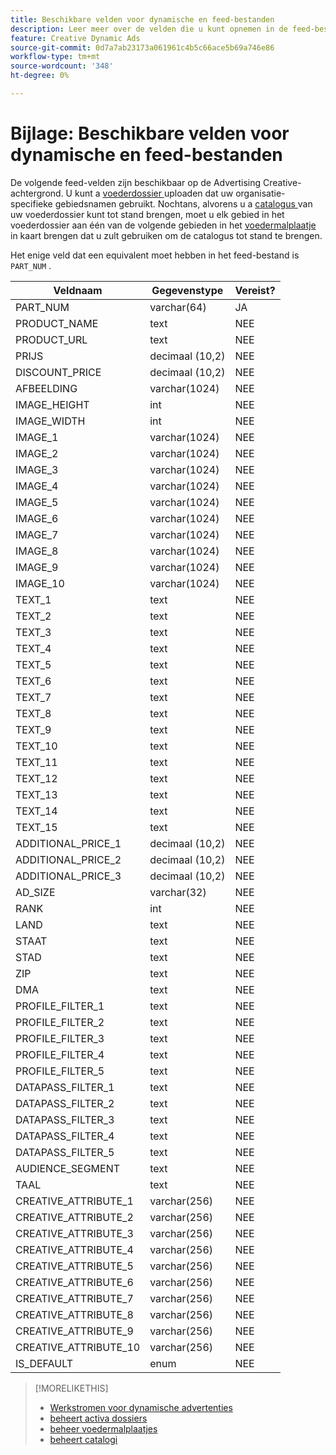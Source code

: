 ```yaml
---
title: Beschikbare velden voor dynamische en feed-bestanden
description: Leer meer over de velden die u kunt opnemen in de feed-bestanden die u gebruikt om dynamische advertenties te maken.
feature: Creative Dynamic Ads
source-git-commit: 0d7a7ab23173a061961c4b5c66ace5b69a746e86
workflow-type: tm+mt
source-wordcount: '348'
ht-degree: 0%

---
```


# Bijlage: Beschikbare velden voor dynamische en feed-bestanden

De volgende feed-velden zijn beschikbaar op de Advertising Creative-achtergrond. U kunt a [ voederdossier ](/help/creative/feeds/asset-manage.md) uploaden dat uw organisatie-specifieke gebiedsnamen gebruikt. Nochtans, alvorens u a [ catalogus ](/help/creative/feeds/catalog-manage.md) van uw voederdossier kunt tot stand brengen, moet u elk gebied in het voederdossier aan één van de volgende gebieden in het [ voedermalplaatje ](/help/creative/feeds/feed-template-manage.md) in kaart brengen dat u zult gebruiken om de catalogus tot stand te brengen.

Het enige veld dat een equivalent moet hebben in het feed-bestand is `PART_NUM` .

<!-- Questions:

What are these?
Rank
PROFILE_FILTER fields



Do geo fields need be populated as follows:
Country: 2 Letter country code (example: US)
State: state code_2 letter country code (example: CA_US)
City: City name_State code_2 letter country code (example: San Jose_CA_US)
DMA: DMA _2 letter country code (example: 201_US)
Zipcode: Zip code_2 letter country code (example: 94086_US)


TRUE?   GEO fields(Country/State/City/DMA/Zip), UT fields (UT1/UT2/UT3/UT4/UT5) [do we have an equivalent now?], Filtering fields(F1/F2/F3/F4/F5) can have comma separated values. We can have upto 2K characters.

TRUE FOR CSV AND TSV? character encoding on text format files should be UTF-8 -- If yes, then add that with feed file requirements.

-->

| Veldnaam | Gegevenstype | Vereist? |
|------------|-----------|-----------|
| PART_NUM | varchar(64) | JA |
| PRODUCT_NAME | text | NEE |
| PRODUCT_URL | text | NEE |
| PRIJS | decimaal (10,2) | NEE |
| DISCOUNT_PRICE | decimaal (10,2) | NEE |
| AFBEELDING | varchar(1024) | NEE |
| IMAGE_HEIGHT | int | NEE |
| IMAGE_WIDTH | int | NEE |
| IMAGE_1 | varchar(1024) | NEE |
| IMAGE_2 | varchar(1024) | NEE |
| IMAGE_3 | varchar(1024) | NEE |
| IMAGE_4 | varchar(1024) | NEE |
| IMAGE_5 | varchar(1024) | NEE |
| IMAGE_6 | varchar(1024) | NEE |
| IMAGE_7 | varchar(1024) | NEE |
| IMAGE_8 | varchar(1024) | NEE |
| IMAGE_9 | varchar(1024) | NEE |
| IMAGE_10 | varchar(1024) | NEE |
| TEXT_1 | text | NEE |
| TEXT_2 | text | NEE |
| TEXT_3 | text | NEE |
| TEXT_4 | text | NEE |
| TEXT_5 | text | NEE |
| TEXT_6 | text | NEE |
| TEXT_7 | text | NEE |
| TEXT_8 | text | NEE |
| TEXT_9 | text | NEE |
| TEXT_10 | text | NEE |
| TEXT_11 | text | NEE |
| TEXT_12 | text | NEE |
| TEXT_13 | text | NEE |
| TEXT_14 | text | NEE |
| TEXT_15 | text | NEE |
| ADDITIONAL_PRICE_1 | decimaal (10,2) | NEE |
| ADDITIONAL_PRICE_2 | decimaal (10,2) | NEE |
| ADDITIONAL_PRICE_3 | decimaal (10,2) | NEE |
| AD_SIZE | varchar(32) | NEE |
| RANK | int | NEE |
| LAND | text | NEE |
| STAAT | text | NEE |
| STAD | text | NEE |
| ZIP | text | NEE |
| DMA | text | NEE |
| PROFILE_FILTER_1 | text | NEE |
| PROFILE_FILTER_2 | text | NEE |
| PROFILE_FILTER_3 | text | NEE |
| PROFILE_FILTER_4 | text | NEE |
| PROFILE_FILTER_5 | text | NEE |
| DATAPASS_FILTER_1 | text | NEE |
| DATAPASS_FILTER_2 | text | NEE |
| DATAPASS_FILTER_3 | text | NEE |
| DATAPASS_FILTER_4 | text | NEE |
| DATAPASS_FILTER_5 | text | NEE |
| AUDIENCE_SEGMENT | text | NEE |
| TAAL | text | NEE |
| CREATIVE_ATTRIBUTE_1 | varchar(256) | NEE |
| CREATIVE_ATTRIBUTE_2 | varchar(256) | NEE |
| CREATIVE_ATTRIBUTE_3 | varchar(256) | NEE |
| CREATIVE_ATTRIBUTE_4 | varchar(256) | NEE |
| CREATIVE_ATTRIBUTE_5 | varchar(256) | NEE |
| CREATIVE_ATTRIBUTE_6 | varchar(256) | NEE |
| CREATIVE_ATTRIBUTE_7 | varchar(256) | NEE |
| CREATIVE_ATTRIBUTE_8 | varchar(256) | NEE |
| CREATIVE_ATTRIBUTE_9 | varchar(256) | NEE |
| CREATIVE_ATTRIBUTE_10 | varchar(256) | NEE |
| IS_DEFAULT | enum | NEE |

>[!MORELIKETHIS]
>
>* [ Werkstromen voor dynamische advertenties ](/help/creative/introduction/workflow-dynamic-ads.md)
>* [ beheert activa dossiers ](/help/creative/feeds/asset-manage.md)
>* [ beheer voedermalplaatjes ](/help/creative/feeds/feed-template-manage.md)
>* [ beheert catalogi ](/help/creative/feeds/catalog-manage.md)

